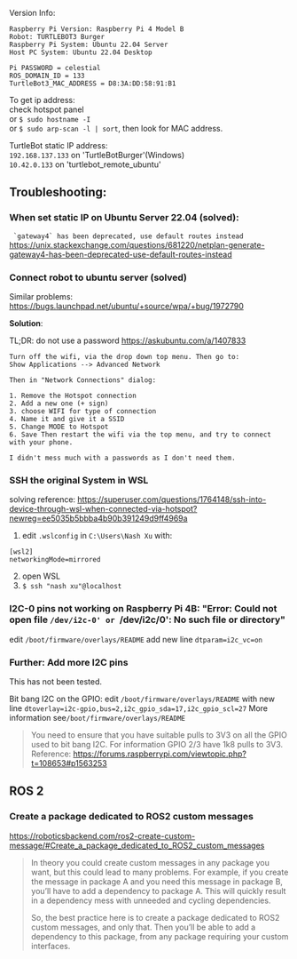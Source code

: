 Version Info:

    Raspberry Pi Version: Raspberry Pi 4 Model B
    Robot: TURTLEBOT3 Burger
    Raspberry Pi System: Ubuntu 22.04 Server
    Host PC System: Ubuntu 22.04 Desktop

    Pi PASSWORD = celestial
    ROS_DOMAIN_ID = 133
    TurtleBot3_MAC_ADDRESS = D8:3A:DD:58:91:B1

To get ip address:\
check hotspot panel\
or `$ sudo hostname -I`\
or `$ sudo arp-scan -l | sort`, then look for MAC address.

TurtleBot static IP address: \
`192.168.137.133` on 'TurtleBotBurger'(Windows)\
`10.42.0.133` on 'turtlebot_remote_ubuntu'

## Troubleshooting:

### When set static IP on Ubuntu Server 22.04 (solved):

``` `gateway4` has been deprecated, use default routes instead```
https://unix.stackexchange.com/questions/681220/netplan-generate-gateway4-has-been-deprecated-use-default-routes-instead

### Connect robot to ubuntu server (solved)

Similar problems: https://bugs.launchpad.net/ubuntu/+source/wpa/+bug/1972790

**Solution**:

TL;DR: do not use a password
https://askubuntu.com/a/1407833
    
    Turn off the wifi, via the drop down top menu. Then go to:
    Show Applications --> Advanced Network
    
    Then in "Network Connections" dialog:

    1. Remove the Hotspot connection
    2. Add a new one (+ sign)
    3. choose WIFI for type of connection
    4. Name it and give it a SSID
    5. Change MODE to Hotspot
    6. Save Then restart the wifi via the top menu, and try to connect with your phone.
    
    I didn't mess much with a passwords as I don't need them.

### SSH the original System in WSL 

solving reference:
https://superuser.com/questions/1764148/ssh-into-device-through-wsl-when-connected-via-hotspot?newreg=ee5035b5bbba4b90b391249d9ff4969a

1. edit `.wslconfig` in `C:\Users\Nash Xu` with:
  ```
  [wsl2]
  networkingMode=mirrored
  ```
2. open WSL
3. `$ ssh "nash xu"@localhost`

### I2C-0 pins not working on Raspberry Pi 4B: "Error: Could not open file `/dev/i2c-0' or `/dev/i2c/0': No such file or directory"
edit `/boot/firmware/overlays/README`
add new line `dtparam=i2c_vc=on`

### Further: Add more I2C pins 

This has not been tested.

Bit bang I2C on the GPIO: edit `/boot/firmware/overlays/README` 
with new line `dtoverlay=i2c-gpio,bus=2,i2c_gpio_sda=17,i2c_gpio_scl=27`
More information see`/boot/firmware/overlays/README`
> You need to ensure that you have suitable pulls to 3V3 on all the GPIO used to bit bang I2C. 
> For information GPIO 2/3 have 1k8 pulls to 3V3. \
> Reference: https://forums.raspberrypi.com/viewtopic.php?t=108653#p1563253


## ROS 2

### Create a package dedicated to ROS2 custom messages
https://roboticsbackend.com/ros2-create-custom-message/#Create_a_package_dedicated_to_ROS2_custom_messages

> In theory you could create custom messages in any package you want, but this could lead to many problems. For example, if you create the message in package A and you need this message in package B, you’ll have to add a dependency to package A. This will quickly result in a dependency mess with unneeded and cycling dependencies.
> 
> So, the best practice here is to create a package dedicated to ROS2 custom messages, and only that. Then you’ll be able to add a dependency to this package, from any package requiring your custom interfaces.


